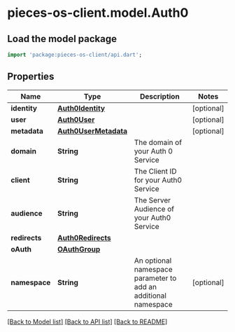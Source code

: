 # pieces-os-client.model.Auth0

## Load the model package
```dart
import 'package:pieces-os-client/api.dart';
```

## Properties
Name | Type | Description | Notes
------------ | ------------- | ------------- | -------------
**identity** | [**Auth0Identity**](Auth0Identity.md) |  | [optional] 
**user** | [**Auth0User**](Auth0User.md) |  | [optional] 
**metadata** | [**Auth0UserMetadata**](Auth0UserMetadata.md) |  | [optional] 
**domain** | **String** | The domain of your Auth 0 Service | 
**client** | **String** | The Client ID for your Auth0 Service | 
**audience** | **String** | The Server Audience of your Auth0 Service | 
**redirects** | [**Auth0Redirects**](Auth0Redirects.md) |  | 
**oAuth** | [**OAuthGroup**](OAuthGroup.md) |  | 
**namespace** | **String** | An optional namespace parameter to add an additional namespace | [optional] 

[[Back to Model list]](../README.md#documentation-for-models) [[Back to API list]](../README.md#documentation-for-api-endpoints) [[Back to README]](../README.md)


